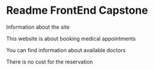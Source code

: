 # Readme FrontEnd Capstone

Information about the site

This website is about booking medical appointments

You can find information about available doctors

There is no cost for the reservation

